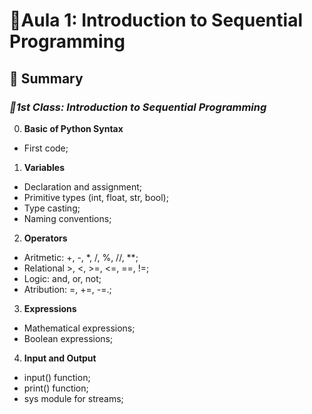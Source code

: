 # 📘**Aula 1: Introduction to Sequential Programming**
## 📑 Summary
### *📘1st Class: Introduction to Sequential Programming*
0. **Basic of Python Syntax**
- First code; 
1. **Variables**
- Declaration and assignment;
- Primitive types  (int, float, str, bool);
- Type casting;
- Naming conventions;
2. **Operators**
- Aritmetic: +, -, *, /, %, //, **;
- Relational >, <, >=, <=, ==, !=;
- Logic: and, or, not;
- Atribution: =, +=, -=.;
3. **Expressions**
- Mathematical expressions;
- Boolean expressions;
4. **Input and Output**
- input() function;
- print() function;
- sys module for streams;
